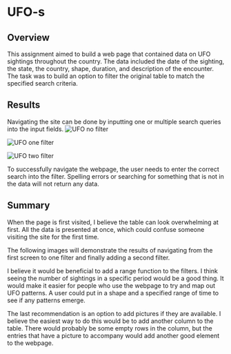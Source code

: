 # UFO-s

## Overview

This assignment aimed to build a web page that contained data on UFO sightings throughout the country. The data included the date of the sighting, the state, the country, shape, duration, and description of the encounter. The task was to build an option to filter the original table to match the specified search criteria.

## Results

Navigating the site can be done by inputting one or multiple search queries into the input fields.
![UFO no filter](https://user-images.githubusercontent.com/85756203/133914348-b6f88af8-d6b2-470a-85d8-67d771e8187d.png)

![UFO one filter](https://user-images.githubusercontent.com/85756203/133914350-1c36057e-fa30-46b5-9d28-e7cffec11349.png)

![UFO two filter](https://user-images.githubusercontent.com/85756203/133914353-4f4c82c0-c8dd-44b3-8eb5-6de114165151.png)

To successfully navigate the webpage, the user needs to enter the correct search into the filter. Spelling errors or searching for something that is not in the data will not return any data.

## Summary

When the page is first visited, I believe the table can look overwhelming at first. All the data is presented at once, which could confuse someone visiting the site for the first time.

The following images will demonstrate the results of navigating from the first screen to one filter and finally adding a second filter.

I believe it would be beneficial to add a range function to the filters. I think seeing the number of sightings in a specific period would be a good thing. It would make it easier for people who use the webpage to try and map out UFO patterns. A user could put in a shape and a specified range of time to see if any patterns emerge.

The last recommendation is an option to add pictures if they are available. I believe the easiest way to do this would be to add another column to the table. There would probably be some empty rows in the column, but the entries that have a picture to accompany would add another good element to the webpage.
